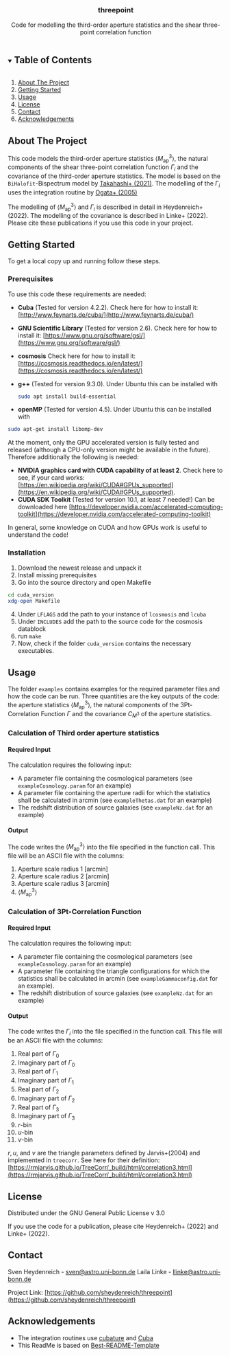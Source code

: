 <!-- PROJECT LOGO -->

<br />

<h3 align="center">threepoint </h3>

<p align="center">
    Code for modelling the third-order aperture statistics and the shear three-point correlation function  <br />
  </p>
</p>

<!-- TABLE OF CONTENTS -->

<details open="open">
  <summary><h2 style="display: inline-block">Table of Contents</h2></summary>
  <ol>
    <li>
      <a href="#about-the-project">About The Project</a>
    </li>
    <li>
      <a href="#getting-started">Getting Started</a>
    </li>
    <li><a href="#usage">Usage</a></li>
    <li><a href="#license">License</a></li>
    <li><a href="#contact">Contact</a></li>
    <li><a href="#acknowledgements">Acknowledgements</a></li>
  </ol>
</details>

<!-- ABOUT THE PROJECT -->

## About The Project

This code models the third-order aperture statistics $\langle M_\mathrm{ap}^3 \rangle$, the natural components of the shear three-point correlation function $\Gamma_i$ and the covariance of the third-order aperture statistics. The model is based on the `BiHalofit`-Bispectrum model by [Takahashi+ (2021)](https://ui.adsabs.harvard.edu/abs/2020ApJ...895..113T/abstract). The modelling of the $\Gamma_i$ uses the integration routine by [Ogata+ (2005)](https://www.kurims.kyoto-u.ac.jp/~prims/pdf/41-4/41-4-40.pdf)

The modelling of $\langle M_\mathrm{ap}^3 \rangle$ and $\Gamma_i$ is described in detail in Heydenreich+ (2022). The modelling of the covariance is described in Linke+ (2022). Please cite these publications if you use this code in your project.

<!-- GETTING STARTED -->

## Getting Started

To get a local copy up and running follow these steps.

### Prerequisites

To use this code these requirements are needed:

* **Cuba** (Tested for version 4.2.2). Check here for how to install it: [http://www.feynarts.de/cuba/](http://www.feynarts.de/cuba/)
* **GNU Scientific Library** (Tested for version 2.6). Check here for how to install it: [https://www.gnu.org/software/gsl/](https://www.gnu.org/software/gsl/)
* **cosmosis** Check here for how to install it: [https://cosmosis.readthedocs.io/en/latest/](https://cosmosis.readthedocs.io/en/latest/)
* **g++** (Tested for version 9.3.0).
  Under Ubuntu this can be installed with
  
  ```sh
  sudo apt install build-essential
  ```
* **openMP** (Tested for version 4.5). Under Ubuntu this can be installed with

```sh
sudo apt-get install libomp-dev
```

At the moment, only the GPU accelerated version is fully tested and released (although a CPU-only version might be available in the future). Therefore  additionally the following is needed:

* **NVIDIA graphics card with CUDA capability of at least 2**. Check here to see, if your card works: [https://en.wikipedia.org/wiki/CUDA#GPUs_supported](https://en.wikipedia.org/wiki/CUDA#GPUs_supported).
* **CUDA SDK Toolkit** (Tested for version 10.1, at least 7 needed!)
  Can be downloaded here [https://developer.nvidia.com/accelerated-computing-toolkit](https://developer.nvidia.com/accelerated-computing-toolkit)

In general, some knowledge on CUDA and how GPUs work is useful to understand the code!

### Installation

1. Download the newest release and unpack it
2. Install missing prerequisites
3. Go into the source directory and open Makefile

```sh
cd cuda_version
xdg-open Makefile
```

4. Under `LFLAGS` add the path to your instance of `lcosmosis` and `lcuba`
5. Under `INCLUDES` add the path to the source code for the cosmosis datablock
6. run `make`
7. Now, check if the folder `cuda_version` contains the necessary executables.

<!-- USAGE EXAMPLES -->

## Usage

The folder `examples` contains examples for the required parameter files and how the code can be run. Three quantities are the key outputs of the code: the aperture statistics $\langle M_\mathrm{ap}^3\rangle$, the natural components of the 3Pt-Correlation Function $\Gamma$ and the covariance $C_{M^3}$ of the aperture statistics.

### Calculation of Third order aperture statistics

#### Required Input

The calculation requires the following input:

* A parameter file containing the cosmological parameters (see `exampleCosmology.param` for an example)
* A parameter file containing the aperture radii for which the statistics shall be calculated in arcmin (see `exampleThetas.dat` for an example)
* The redshift distribution of source galaxies (see `exampleNz.dat` for an example)

#### Output

The code writes the $\langle M_\mathrm{ap}^3\rangle$ into the file specified in the function call. This file will be an ASCII file with the columns:

1. Aperture scale radius 1 [arcmin]
2. Aperture scale radius 2 [arcmin]
3. Aperture scale radius 3 [arcmin]
4. $\langle M_\mathrm{ap}^3\rangle$

### Calculation of 3Pt-Correlation Function

#### Required Input

The calculation requires the following input:

* A parameter file containing the cosmological parameters (see `exampleCosmology.param` for an example)
* A parameter file containing the triangle configurations for which the statistics shall be calculated in arcmin (see `exampleGammaconfig.dat` for an example).
* The redshift distribution of source galaxies (see `exampleNz.dat` for an example)

#### Output

The code writes the $\Gamma_i$ into the file specified in the function call. This file will be an ASCII file with the columns:

1. Real part of $\Gamma_0$
2. Imaginary part of $\Gamma_0$
3. Real part of $\Gamma_1$
4. Imaginary part of $\Gamma_1$
5. Real part of $\Gamma_2$
6. Imaginary part of $\Gamma_2$
7. Real part of $\Gamma_3$
8. Imaginary part of $\Gamma_3$
9. $r$-bin
10. $u$-bin
11. $v$-bin

$r, u,$ and $v$ are the triangle parameters defined by Jarvis+(2004) and implemented in `treecorr`. See here for their definition: [https://rmjarvis.github.io/TreeCorr/_build/html/correlation3.html](https://rmjarvis.github.io/TreeCorr/_build/html/correlation3.html)

<!-- LICENSE -->

## License

Distributed under the GNU General Public License v 3.0

If you use the code for a publication, please cite Heydenreich+ (2022) and Linke+ (2022).

<!-- CONTACT -->

## Contact

Sven Heydenreich - [sven@astro.uni-bonn.de](mailto:sven@astro.uni-bonn.de)
Laila Linke -  [llinke@astro.uni-bonn.de](mailto:llinke@astro.uni-bonn.de)

Project Link: [https://github.com/sheydenreich/threepoint](https://github.com/sheydenreich/threepoint)

<!-- ACKNOWLEDGEMENTS -->

## Acknowledgements

* The integration routines use [cubature](https://github.com/stevengj/cubature) and [Cuba](http://www.feynarts.de/cuba/)
* This ReadMe is based on [Best-README-Template](https://github.com/othneildrew/Best-README-Template)

